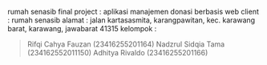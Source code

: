 rumah senasib
final project : aplikasi manajemen donasi berbasis web
client : rumah senasib
alamat : jalan kartasasmita, karangpawitan, kec. karawang barat, karawang, jawabarat 41315
kelompok :
> Rifqi Cahya Fauzan (23416255201164)
> Nadzrul Sidqia Tama (234162552011150)
> Adhitya Rivaldo (23416255201166)
